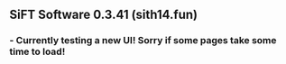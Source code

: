 ## SiFT Software 0.3.41 (sith14.fun)

### - Currently testing a new UI! Sorry if some pages take some time to load!
